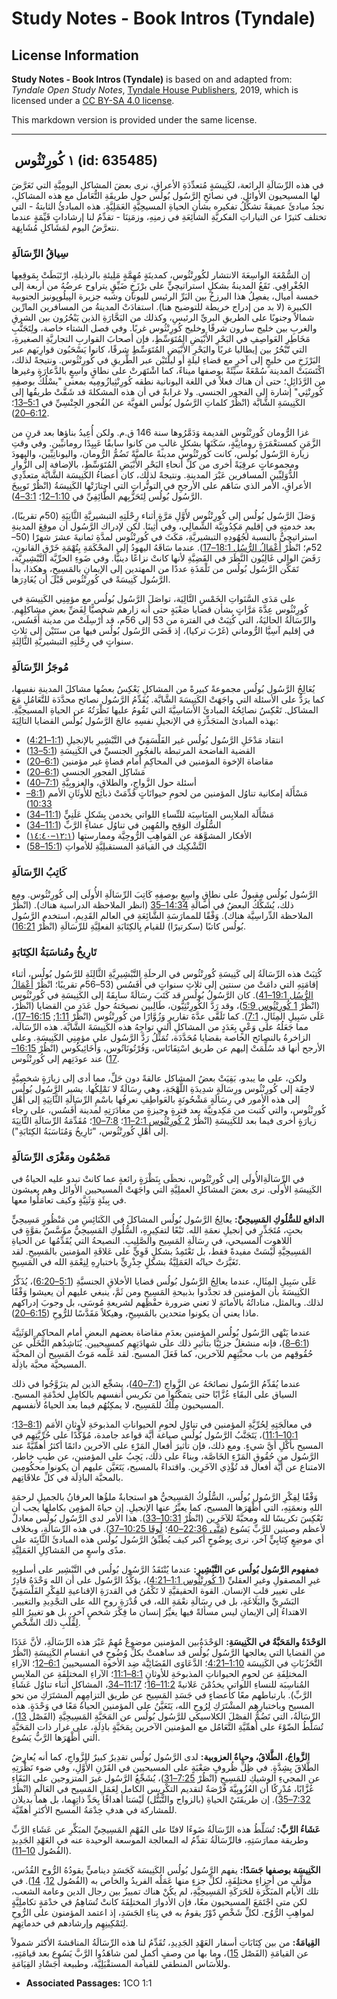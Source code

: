 # Study Notes - Book Intros (Tyndale)

## License Information

**Study Notes - Book Intros (Tyndale)** is based on and adapted from: _Tyndale Open Study Notes_, [Tyndale House Publishers](https://tyndaleopenresources.com/), 2019, which is licensed under a [CC BY-SA 4.0 license](https://creativecommons.org/licenses/by-sa/4.0/legalcode.en).

This markdown version is provided under the same license.



--------------------------------

## ١ كُورِنْثُوس ‏ (id: 635485)

في هذه الرِّسَالَةِ الرائعة، لكَنِيسَةٍ مُتعدِّدَةِ الأعراقِ، نرى بعضَ المشاكلِ اليومِيَّةِ التي تَعَرَّضَ لها المسيحيون الأوائل. في نصائحِ الرَّسُول بُولُس حول طريقَةِ التُّعَامل مع هذه المشاكلِ، نجدُ مبادئَ عميقةً تشكِّلُ تفكيره بشأنِ الحياةِ المسيحِيَّةِ العَمَلِيَّةِ. هذه المبادئُ الثابتةُ \- التي تختلف كثيرًا عن التياراتِ الفكريَّةِ الشائِعَةِ في زمنِهِ، وزمَنِنَا \- تقدِّمُ لنا إرشاداتٍ قَيِّمَةٍ عندما نتعرَّضُ اليوم لمَشَاكلِ مُشَابِهَة.

### سِياقُ الرِّسَالَةِ

إن السُّمْعَةَ الواسِعَةَ الانتشار لكُورِنْثُوس، كمدينَةٍ مُهِمَّةٍ مَلِيئةِ بالرذيلةِ، ارْتَبَطَتْ بِمَوقِعِها الجُغْرافِي. تَقَعُ المدينةُ بشكلٍ استراتيچيٍّ على برْزَخٍ ضَيِّقٍ يتراوح عرضُهُ من أربعة إلى خمسة أميال، يفصِلُ هذا البرزخُ بين البَرِّ الرئيس لليونان وشبه جزيرة الپيلُوپونيز الجنوبية الكبيرة (لا بد من إدراج خريطة للتوضيح هنا). استفادَتْ المدينةُ من المسافرين المارِّين شمالاً وجنوبًا على الطريقِ البريِّ الرئيسِ، وكذلك من البَحَّارَةِ الذين يَبْحُرُون بين الشرقِ والغربِ بين خليج سارون شرقًا وخليج كُورِنْثُوس غربًا. وفي فصل الشتاء خاصة، ولِتَجَنُّبِ مَخَاطِرِ العَواصِفِ في البَحْرِ الأَبْيَضِ المُتَوَسِّطِ‏ِ، فإن أصحابَ القواربِ التجاريَّةِ الصغيرةِ، التي تّبْحُرُ بين إيطاليا غربًا والبَحْرِ الأَبْيَضِ المُتَوَسِّطِ‏ِ شرقًا، كانوا يَسْحَبُون قوارِبَهم عبر البَرْزَخِ من خليجٍ إلى آخرٍ مع قضاءِ ليلةٍ أو ليلَتَيْن عبر الطَّريقِ في كُورِنْثُوس. ونتيجةً لذلك، اكْتَسَبَتْ المدينة سُمْعَةً سيِّئَةً بوصفها ميناءً، كما اشْتَهَرتْ على نطاقٍ واسِعٍ بالدَّعارَةِ وغيرها من الرَّذَائِلِ؛ حتى أن هناك فعلاً في اللغة اليونانية نطقه كُورِنْثِيازُومِيه بمعنى "يسْلُكُ بوصفِهِ كُورِنْثِي" إشارة إلى الفجور الجنسي. ولا غرابةً في أن هذه المشكلةَ قد شَقَّتْ طريقُها إلى الكَنِيسَةِ الشَّابَّة (انْظُرْ كلماتِ الرَّسُول بُولُس القوِيَّة عن الفُجورِ الجِنْسِيِّ في [5:1–13](https://ref.ly/1Cor5:1-1Cor5:13)؛ [6:12–20](https://ref.ly/1Cor6:12-1Cor6:20)).

غزا الرُّومان كُورِنْثُوس القديمة وَدَمَّرُوها سنة 146 ق.م. ولكن أُعِيدُ بناؤها بعد قرنٍ من الزَّمَنِ كمستعْمَرَةٍ رومانِيَّةٍ، سَكَنَها بشكلٍ غالبٍ من كانوا سابقًا عَبِيِدًا رومانيِّين. وفي وقتِ زيارة الرَّسُول بُولُس، كانت كُورِنْثُوس مدينةً عالميَّةً تَضُمُّ الرُّومان، واليونانِيِّين، واليهودَ ومجموعاتٍ عرقِيَةً أخرى من كلِّ أنحاءِ البَحْرِ الأَبْيَضِ المُتَوَسِّطِ‏ِ، بالإضافة إلى الزُّوارِ الدُّوَلِيِّين المسافرين عَبْرَ المدينةِ. ونتيجةً لذلك، كان أعضاءُ الكَنِيسَة الشَّابَّة متعدِّدِي الأعراقِ، الأمر الذي سَاهَم على الأرجحِ في التوتُّراتِ التي اجتازَتْها الكَنِيسَةُ (انْظُرْ تَوبِيخَ الرَّسُول بُولُس لِتَحَزُّبِهم الطَّائِفِيِّ في [1:10–12](https://ref.ly/1Cor1:10-1Cor1:12)؛ [3:1–4](https://ref.ly/1Cor3:1-1Cor3:4)).

وَصَلَ الرَّسُول بُولُس إلى كُورِنْثُوس لأَوَّلِ مَرَّةٍ أثناء رِحْلَتِهِ التبشيريَّةِ الثَّانِيَةِ (50م تقريبًا)، بعد خدمتِهِ في إقليمِ مَكِدُونِيَّة الشِّمالِي، وفي أَثِينَا. لكن لإدراك الرَّسُول أن موقِعَ المدينةِ استراتيچيٌّ بالنسبة لجُهُودِهِ التبشيريَّةِ، مَكَثَ في كُورِنْثُوس لمدَّةِ ثمانيةَ عشرَ شهرًا (50–52م؛ انْظُرْ [أَعْمَالُ الرُّسُل 18:1–17](https://ref.ly/Acts18:1-Acts18:17)). عندما سَاقَهُ اليهودُ إلى المحْكَمَةِ بِتُهْمَةِ خَرْقِ القانونِ، رَفَضَ الوالي غَالِيُون النَّظَرَ في القَضِيَّةِ لأنها كانتْ نزاعًا دينيًّا. وفي ضَوءِ الحرِّيَّة التَّبْشِيرِيَّة، تَمَكَّن الرَّسُول بُولُس من تَلْمَذَةِ عددًا من المهتدين إلى الإيمانِ بالمَسِيحِ، وهكذا، بدأ الرَّسُول كَنِيسَةً في كُورِنْثُوس قَبْلَ أن يُغَادِرَها.

على مَدَى السَّنَواتِ الخَمْسِ التَّالِيَة، تواصَلَ الرَّسُول بُولُس مع مؤمِنِي الكَنِيسَةِ في كُورِنْثُوس عِدَّةَ مَرَّاتٍ بشأن قضايا صَعْبَةٍ حتى أنه زارهم شخصيًّا لِفَضِّ بعضِ مشاكلِهِم. والرِّسَالَةُ الحاليَةُ، التي كُتِبَتْ في الفترة من 53 إلى 56م، قد أُرْسِلَتْ من مدينة أَفَسُس، في إقليم آسِيَّا الرُّوماني (غَرْبَ تركيا)، إذ قَضَى الرَّسُول بُولُس فيها من سنَتَيْن إلى ثلاثِ سنواتٍ في رِحْلَتِهِ التبشيريَّةِ الثَّالِثَةِ.

### مُوجَزُ الرِّسَالَةِ

يُعَالِجُ الرَّسُول بُولُس مجموعةً كبيرةً من المشاكلِ يَعْكِسُ بعضُها مشاكلَ المدينةِ نفسِها، كما يرَدُّ على الأسئلة التي واجَهَتْ الكَنِيسَةَ الشَّابَّة. يُقَدِّمُ الرَّسُول نصائح محدَّدَة للتَّعَامُلِ مَعَ المشاكل. تَعْكِسُ نصائِحُهُ المبادئَ الأسَاسِيَّةَ التي تَقُومُ عليها نَظْرَتُهُ عن الحياةِ المسيحِيَّةِ. بهذه المبادئ المتجَذِّرَةِ في الإنجيلِ نفسِهِ عالجَ الرَّسُول بُولُس القضايا التالِيَةَ:

* انتقاد مَدْخَلِ الرَّسُول بُولُس غير الفَلْسَفِيِّ في التَّبْشِيرِ بالإنجيلِ ([1:1–4:21](https://ref.ly/1Cor1:1-1Cor4:21))
* القضية الفاضحة المرتبطة بالفجُورِ الجنسيِّ في الكَنِيسَةِ ([5:1–13](https://ref.ly/1Cor5:1-1Cor5:13))
* مقاضاة الإخوة المؤمنين في المحاكِمِ أمام قضاةٍ غير مؤمنين ([6:1–20](https://ref.ly/1Cor6:1-1Cor6:20))
* مَشَاكِل الفجورِ الجنسي ([6:1–20](https://ref.ly/1Cor6:1-1Cor6:20))
* أسئلة حول الزَّواجِ، والطلاقِ، والعزوبِيَّةِ ([7:1–40](https://ref.ly/1Cor7:1-1Cor7:40))
* مَسْأَلَة إمكانية تناوُل المؤمنين من لحومِ حيوانَاتٍ قُدِّمَتْ ذبائِح للأَوثَانِ الأمم ([8:1–10:33](https://ref.ly/1Cor8:1-1Cor10:33))
* مَسْأَلَة الملابِس المنَاسِبَة للنِّساءِ اللواتي يخدمن بِشَكلٍ عَلَنِيٍّ ([11:1–34](https://ref.ly/1Cor11:1-1Cor11:34))
* السُّلُوك الوَقِح والمُهِين في تناوُل عشاءِ الرَّبِّ ([11:1–34](https://ref.ly/1Cor11:1-1Cor11:34))
* الأفكار المشوَّهَة عن المَواهِبِ الرُّوحِيَّة وممارستها ([١٢:١–١٤:٤٠](https://ref.ly/1Cor12:1-1Cor14:40))
* التَّشْكِيك في القيامَةِ المستقبلِيَّةِ للأمواتِ ([15:1–58](https://ref.ly/1Cor15:1-1Cor15:58))

### كَاتِبُ الرِّسَالَةِ

الرَّسُول بُولُس مقبولٌ على نطاقٍ واسِعٍ بوصفِهِ كَاتِبَ الرِّسَالَةِ الأُولَى إلى كُورِنْثُوس. ومع ذلك، يُشَكِّكُ البعضُ في أَصالَةِ [14:34–35](https://ref.ly/1Cor14:34-1Cor14:35) (انظر الملاحظة الدراسية هناك). (انْظُرْ الملاحظة الدِّراسِيَّة هناك). وَفْقًا للممارَسَةِ الشَّائِعَةِ في العالم القَدِيمِ، استخدم الرَّسُول بُولُس كاتبًا (سكرتيرًا) للقيام بِالكِتَابَةِ الفعلِيَّةِ للرِّسَالَةِ (انْظُرْ [16:21](https://ref.ly/1Cor16:21)).

### **تَارِيخُ ومُناسَبَةُ الكِتَابَةِ**

كُتِبَتْ هذه الرِّسَالَةُ إلى كَنِيسَةِ كُورِنْثُوس في الرحلَةِ التَّبْشِيرِيَّةِ الثَّالِثَةِ للرَّسُول بُولُس، أثناء إقامَتِهِ التي دامَتْ من سنتين إلى ثلاثِ سنواتٍ في أَفَسُس (53–56م تقريبًا؛ انْظُرْ [أَعْمَالُ الرُّسُل 19:1–41](https://ref.ly/Acts19:1-Acts19:41)). كان الرَّسُولُ بُولُس قد كَتَبَ رِسَالَةً سابِقَةً إلى الكَنِيسَةِ في كُورِنْثُوس (انْظُرْ [1 كُورِنْثُوس 5:9](https://ref.ly/1Cor5:9))، وقد رَدَّ الكُورِنْثِيُّون، طَالِبين نصيحَتهُ حول عَدَدٍ من القضايا (انْظُرْ، عَلَى سَبِيلِ المِثَالِ، [7:1](https://ref.ly/1Cor7:1)). كما تَلَقَّى عدَّةَ تقاريرٍ وَزُوَّارًا من كُورِنْثُوس (انْظُرْ [1:11](https://ref.ly/1Cor1:11); [16:15–17](https://ref.ly/1Cor16:15-1Cor16:17))، مما جَعَلُهُ على وَعْيٍ بِعَدَدٍ من المشاكلِ التي تواجِهُ هذه الكَنِيسَةَ الشَّابَّة. هذه الرِّسَالَة، الزاخرةُ بالنصائح الخاصة بقضايا مُحَدَّدَة، تُمَثِّلُ رَدَّ الرَّسُول على مؤمِنِي الكَنِيسَةِ. وعلى الأرجح أنها قد سُلِّمَتْ إليهم عن طريق اسْتِفَانَاس، وَفُرْتُونَاتُوس، وَأَخَائِيكُوس (انْظُرْ [16:15–17](https://ref.ly/1Cor16:15-1Cor16:17)) عند عودَتِهم إلى كُورِنْثُوس.

ولكن، على ما يبدو، بَقِيَتْ بعضُ المشاكل عالقةً دون حَلِّ، مما أدى إلى زيارَةٍ شخصِيَّةٍ لاحِقَة إلى كُورِنْثُوس ورِسَالَةٍ شدِيدَةِ اللَّهْجَةِ، وهي رِسَالَةٌ لا نَمْلِكُها. يشير الرَّسُول بُولُس إلى هذه الأمور في رِسَالَةٍ مَشْحُونَةٍ بالعَواطِفِ نعرِفُها باسْمِ الرِّسَالَةِ الثَّانِيَةِ إلى أَهْلِ كُورِنْثُوس، والتي كُتبت من مَكِدونِيَّة بعد فترةٍ وجيزةٍ من مغادَرَتِهِ لمدينة أَفَسُس، على رجاء زيارَةٍ أخرى فيما بعد للكَنِيسَةِ (انْظُرْ [2 كُورِنْثُوس 2:1–11](https://ref.ly/2Cor2:1-2Cor2:11)؛ [7:8–10](https://ref.ly/2Cor7:8-2Cor7:10)؛ مُقَدِّمَةُ الرِّسَالَةِ الثَّانِيَةَ إلى أَهْلِ كُورِنْثُوس، "تَارِيخُ وَمُنَاسَبَةُ الكِتَابَةِ").

### **مَضْمُون ومَغْزَى الرِّسَالَةِ**

في الرِّسَالَةِالأُولَى إلى كُورِنْثُوس، نحظَى بِنَظْرَةٍ رائعةٍ عما كانتْ تبدو عليه الحياةُ في الكَنِيسَةِ الأُولَى. نرى بعضَ المشاكلِ العملِيَّةِ التي واجَهَتْ المسيحيين الأوائل وهم يعيشون في بِيئَةٍ وَثَنِيَّةٍ وكيف تعامَلُوا معها.

**الدافع للسُّلُوكِ المَسِيحِيِّ:** يعالِجُ الرَّسُول بُولُس المشاكلَ في الكَنَائِسِ من مَنْظُورٍ مَسِيحِيٍّ بحتٍ، مُتَجَذِّرٍ في إنجيلِ نعمَةِ الله. تَبْعًا لتفكِيرِهِ، السُّلُوكِ المَسِيحِيُّ مؤَسَّسٌ بقوَّةٍ في اللاهوت المسيحي، في رِسَالَةِ المَسِيح والصَّلِيبِ. النصيحةُ التي يُقَدِّمُها عن الحياةِ المَسِيحِيَّةِ لَيْسَتْ مفيدةً فقط، بل تَعْتَمِدُ بشكلٍ قَوِيٍّ على عَلاقَةِ المؤمنين بالمَسِيحِ. لقد تَغَيَّرَتْ حياتُه العَمَلِيَّةُ بشكلٍ جِذْرِيٍّ باختبارِهِ لِنِعْمَةِ الله في المَسِيحِ.

عَلَى سَبِيلِ المِثَالِ، عندما يعالِجُ الرَّسُول بُولُس قضايا الأخلاقِ الجنسيَّةِ ([5:1–6:20](https://ref.ly/1Cor5:1-1Cor6:20))، يُذَكِّرُ الكَنِيسَةَ بأن المؤمنين قد تجدَّدوا بذبيحةِ المَسِيحِ ومن ثَمَّ، ينبغي عليهم أن يعيشوا وَفْقًا لذلك. وبالمثل، مناداتُهُ بالأمانَةِ لا تعني ضرورة حفْظِهم لشريعةِ مُوسَى، بل وجوبَ إدراكهم ماذا يعني أن يكونوا متحدين بالمَسِيحِ، وهيكلاً مَقَدَّسًا للرُّوحِ ([6:15–20](https://ref.ly/1Cor6:15-1Cor6:20)).

عندما يَنْهَى الرَّسُول بُولُس المؤمنين بعدَمِ مقاضاة بعضهم البعضِ أمام المحاكِم الوَثَنِيَّة ([6:1–8](https://ref.ly/1Cor6:1-1Cor6:8))، فإنه منشغلٌ جزئِيًّا بتأثيرِ ذلك على شهادَتِهِم كمسيحيين. يُنَاشِدُهم التَّخَلَّي عن حُقُوقِهم من باب محبَّتِهِم للآخرين، كما فَعَلَ المسيح. لقد عَلَّمه مَوتُ المَسِيح أن المحبَّة المسيحيَّة محبَّة باذِلَة.

عندما يُقَدِّمُ الرَّسُول نصائحَهُ عن الزَّواجِ ([7:1–40](https://ref.ly/1Cor7:1-1Cor7:40))، يشجِّع الذين لم يتزَوَّجُوا في ذلك السياق على البقَاءِ عُزَّابًا حتى يتمكَّنُوا من تكريس أنفسهم بالكامِلِ لخدْمَةِ المسيح. المسيحيون مِلْكٌ للمَسِيح، لا يمكِنُهُم فيما بعد الحياةُ لأنفسهم.

في معالَجَتِهِ لِحُرِّيَّةِ المؤمنين في تناوُلِ لحومِ الحيواناتِ المذبوحَةِ لأوثانِ الأمَمِ ([8:1–13](https://ref.ly/1Cor8:1-1Cor8:13)؛ [10:1–11:1](https://ref.ly/1Cor10:1-1Cor11:1))، يَتَجَنَّبُ الرَّسُول بُولُس صياغة أيَّة قواعد جامدة، مُؤَكِّدًا على حُرِّيَّتِهم في المسيح بأكْلِ أيَّ شيءٍ. ومع ذلك، فإن تأثيرَ أفعالِ المَرْءِ على الآخرين دائمًا أكثرُ أهمِّيَّةً عند الرَّسُول من حُقُوقِ المَرْءِ الخَاصَّة، وبناءً على ذلك، يَجِبُ على المؤمنين، عن طيبِ خاطر، الامتناع عن أيَّة أفعال قد تُؤْذِي الآخَرِين. واقتداءً بالمسيح، يَتَعَيَّن عليهم أن يكونوا محكُومِين بالمحبَّة الباذِلَة في كلِّ علاقَاتِهم.

وَفْقًا لِفِكْرِ الرَّسُول بُولُس، السُّلُوكُ المَسِيحيُّ هو استجابةٌ ملؤُها العرفانُ بالجميلِ لرحمَةِ اللهِ ونعمَتِهِ، التي أَظْهَرَها المسيح، كما يعبِّرُ عنها الإنجيلِ. إن حياةَ المؤمِن بكاملها يجب أن تَعْكِسَ تكريسًا لله ومحبَّةً للآخَرِين (انْظُرْ [10:31–33](https://ref.ly/1Cor10:31-1Cor10:33)). هذا الأمر لدى الرَّسُول بُولُس معادلٌ لأعظم وصيتين للرَّبِّ يَسُوع ([مَتَّى 22:36–40](https://ref.ly/Matt22:36-Matt22:40)؛ [لُوقَا 10:25–37](https://ref.ly/Luke10:25-Luke10:37)). في هذه الرِّسَالَةِ، وبخلاف أي موضِعٍ كِتَابِيٍّ آخر، نرى بِوضُوحٍ أكبر كيف يُطَبِّقُ الرَّسُول بُولُس هذه المبادئَ الثَّابِتَة على مدًى واسعٍ من المَشاكِلِ العَمَلِيَّةِ.

ف**مفهوم الرَّسُول بُولُس عن التَّبْشِيرِ:** عندما يُنْتَقَدُ الرَّسُول بُولُس في التَّبْشِير على أسلوبِهِ غيرِ المصقولِ وغيرِ العقليِّ ([1 كُورِنْثُوس 1:1–4:21](https://ref.ly/1Cor1:1-1Cor4:21))، يؤكِّدُ الرَّسُول على أن الله وَحْدَهُ قادِرٌ على تغيير قلبِ الإنسان. القوة الحقيقيَّةِ لا تَكْمُنُ في القدرَةِ الإقناعيةِ للفِكْرِ الفَلْسَفِيِّ البَشَرِيِّ والبَلاغَةِ، بل في رِسَالَةِ نعْمَةِ الله، في قُدْرَةِ روحِ الله على التجْدِيدِ والتغيير. الاهتداءُ إلى الإيمانِ ليس مسألةً فيها يغيِّرُ إنسان ما فِكْرَ شخصٍ آخرٍ، بل هو تغييرُ اللهِ لِقَلْبِ ذلك الشَّخْصِ.

**الوَحْدَةُ والمَحَبَّةُ في الكَنِيسَةِ:** الوَحْدَةُبين المؤمنين موضوعٌ مُهِمٌ عَبْرَ هذه الرِّسَالَةِ، لأنَّ عَدَدًا من القضايا التي يعالجها الرَّسُول بُولُس قد ساهمتْ بكلِّ وُضُوحٍ في انقسامِ الكَنِيسَةِ (انْظُرْ التَّحَزُبَاتِ في الكَنِيسَة [1:10–4:21](https://ref.ly/1Cor1:10-1Cor4:21)؛ الدَّعَاوَى القَضَائِيَّة ضِد الأخوة المسيحيين [6:1–12](https://ref.ly/1Cor6:1-1Cor6:12)؛ الآراءِ المختلِفَةِ عن لحومِ الحيواناتِ المذبوحَةِ للأوثانِ [8:1–11:1](https://ref.ly/1Cor8:1-1Cor11:1)؛ الآراءِ المختلِفَةِ عن الملابِسِ المُناسِبَة للنساءِ اللواتي يخدُمْنَ عَلانيةً [11:2–16](https://ref.ly/1Cor11:2-1Cor11:16)؛ [11:17–34](https://ref.ly/1Cor11:17-1Cor11:34)، المشاكلِ أثناء تناوُل عَشَاءِ الرَّبِّ). بارتباطهم معًا كأعضاءٍ في جَسَدِ المَسِيح عن طريق التزامِهِم المشتَرَكِ من نحو المسيح وباختبارِهِم المشْتَرَكِ لِرُوحِ الله، يَتَعَيَّنُ على المؤمنين الحياةُ مَعًا في وَحْدَةٍ. هذه الرِّسَالَةُ، التي تَضُمُّ الفصْلَ الكلاسيكي للرَّسُول بُولُس عن المَحَبَّةِ المَسِيحِيَّةِ (الفَصْل [13](https://ref.ly/1Cor13:1-1Cor13:13))، تُسَلِّطُ الضّوْءَ على أهمِّيَّةِ التَّعَامُل مع المؤمنين الآخرين بِمَحَبَّةٍ باذِلَةٍ، على غرار ذات المَحَبَّةِ التي أَظْهَرَها الرَّبُّ يَسُوع.

**الزَّواجُ، الطَّلاقُ، وحياةُ العزوبية:** لدى الرَّسُول بُولُس تقدِيرٌ كبيرٌ للزَّواجِ، كما أنه يُعارِضُ الطَّلاقَ بِشِدَّةٍ. في ظِلِّ ظُروفٍ صَعْبَةٍ على المسيحيين في القَرْنِ الأَوَّلِ، وفي ضوء نَظْرَتِهِ عن المجيءِ الوشيكِ للمَسِيحِ (انْظُرْ [7:25–31](https://ref.ly/1Cor7:25-1Cor7:31))، يُشَجِّعُ الرَّسُول غيرَ المتزوجين على البَقَاءِ عُزَّابًا، مُدْرِكًا أن العُزُوبِيَّةَ فُرْصَةٌ لتقديم التكْرِيس الكامل لِعَمَلِ المَسِيح في العَالَمِ (انْظُرْ [7:32–35](https://ref.ly/1Cor7:32-1Cor7:35)). إن طريقَتَيْ الحياةِ (بالزواج والتَّبَتُّل) لَيْسَتا أهدافًا بِحَدِّ ذاتِهِما، بل هما بديلان للمشاركة في هدفِ خِدْمَةُ المسيح الأكثرِ أهمِّيَّة.

**عَشَاءُ الرَّبِّ:** تُسَلِّطُ هذه الرِّسَالَةُ ضَوءًا لافتًا على الفَهْمِ المَسِيحِيِّ المبَكِّرِ عن عَشَاءِ الرَّبِّ وطريقة ممارَسَتِهِ، فالرِّسَالَةُ تقدِّمُ له المعالجة الموسعة الوحيدة عنه في العَهْدِ الجَدِيدِ (الفُصُول [10–11](https://ref.ly/1Cor10:1-1Cor11:34)).

**الكَنِيسَة بوصفها جَسَدًا:** يفهم الرَّسُول بُولُس الكَنِيسَة كَجَسَدٍ ديناميٍّ يقودُهُ الرُّوح القُدُس، مؤلَّفٍ من أجزاءٍ مختلِفَةٍ، لكلِّ جزءٍ منها عَمَلُه الفريدُ والخاص به (الفُصُول [12](https://ref.ly/1Cor12:1-1Cor12:31)، [14](https://ref.ly/1Cor14:1-1Cor14:40)). في تلك الأيام المبَكِّرَة للحَرَكَةِ المَسِيحِيَّةِ، لم يكُنْ هناك تمييزٌ بين رجال الدين وعامة الشعب، لكن متى اجْتَمَعَ المسيحيون معًا، فإن الأدوارَ المختلِفَةَ كانتْ تُسَاهِمُ في خدْمَةٍ تكاملِيَّةٍ لمواهِبِ الرُّوُح. لكلِّ شَخْصٍ دّوْرٌ يقومُ به في بِناءِ الجَسَدِ، إذ اعتمد المؤمنون على الرُّوحِ لِتَمْكِينِهِم وإرشادهم في خدماتِهِم.

**القِيامَةُ:** من بين كِتَابَاتِ أسفار العَهْدِ الجَدِيدِ، تُقَدِّمُ لنا هذه الرِّسَالَةُ المناقشةَ الأكثر شمولاً عن القيامَةِ (الفَصْل [15](https://ref.ly/1Cor15:1-1Cor15:58))، وما بها من وصفٍ أكملٍ لمن شاهَدُوا الرَّبَّ يَسُوع بعد قيامَتِهِ، وللأَسَاس المنطقي للقيامة المستقْبَلِيَّة، وطبيعة أجَسْادِ القِيَامَةِ.

* **Associated Passages:** 1CO 1:1

